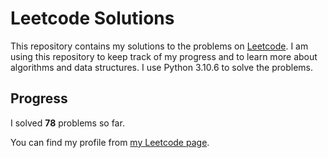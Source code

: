 # Leetcode Solutions

This repository contains my solutions to the problems on [Leetcode](https://leetcode.com/problemset/all/). I am using this repository to keep track of my progress and to learn more about algorithms and data structures. I use Python 3.10.6 to solve the problems.

## Progress

I solved **78** problems so far.

You can find my profile from [my Leetcode page](https://leetcode.com/taner_celikkiran/).
